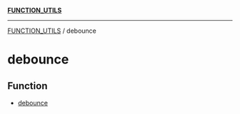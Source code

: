 [**FUNCTION_UTILS**](../README.md)

***

[FUNCTION_UTILS](../README.md) / debounce

# debounce

## Function

- [debounce](functions/debounce.md)
